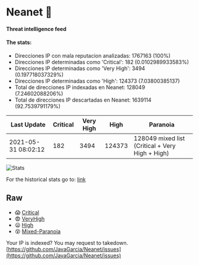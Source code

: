 # Neanet :hocho:
#### Threat intelligence feed
#### The stats:

- Direcciones IP con mala reputacion analizadas: 1767163 (100%)
- Direcciones IP determinadas como 'Critical':  182 (0.0102989933583%)
- Direcciones IP determinadas como 'Very High':  3494 (0.197718037329%)
- Direcciones IP determinadas como 'High':  124373 (7.03800385137)
- Total de direcciones IP indexadas en Neanet:  128049 (7.24602088206%)
- Total de direcciones IP descartadas en Neanet:  1639114 (92.7539791179%)

| Last Update | Critical | Very High | High | Paranoia |
| --- | --- | --- | --- | --- |
| 2021-05-31 08:02:12 | 182 | 3494 | 124373 | 128049 mixed list (Critical + Very High + High)|

![Stats](https://docs.google.com/spreadsheets/d/e/2PACX-1vSnaNMIXVabIpDJjufMlzH7poXnshF3mgd8Is1g9ytUEzVsP5my4Trn8f-xkoLLQ38xpL3HtmUexLo6/pubchart?oid=501124687&format=image)

For the historical stats go to: [link](/stats.csv)
## Raw
- :scream: [Critical](https://raw.githubusercontent.com/JavaGarcia/Neanet/master/blacklists/neanet_critical.txt)
- :fearful: [VeryHigh](https://raw.githubusercontent.com/JavaGarcia/Neanet/master/blacklists/neanet_veryHigh.txtt)
- :frowning: [High](https://raw.githubusercontent.com/JavaGarcia/Neanet/master/blacklists/neanet_high.txt)
- :dizzy_face: [Mixed-Paranoia](https://raw.githubusercontent.com/JavaGarcia/Neanet/master/blacklists/neanet_all.txt)


Your IP is indexed? You may request to takedown. [https://github.com/JavaGarcia/Neanet/issues](https://github.com/JavaGarcia/Neanet/issues)























































































































































































































































































































































































































































































































































































































































































































































































































































































































































































































































































































































































































































































































































































































































































































































































































































































































































































































































































































































































































































































































































































































































































































































































































































































































































































































































































































































































































































































































































































































































































































































































































































































































































































































































































































































































































































































































































































































































































































































































































































































































































































































































































































































































































































































































































































































































































































































































































































































































































































































































































































































































































































































































































































































































































































































































































































































































































































































































































































































































































































































































































































































































































































































































































































































































































































































































































































































































































































































































